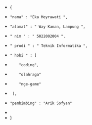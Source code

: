+ {
+     "nama" : "Eka Meyrawati ",
+     "alamat" : " Way Kanan, Lampung ",
+     " nim " : " 5022002004 ",
+     " prodi " : " Teknik Informatika ",
+     " hobi " : [
+         "coding",
+         "olahraga"
+         "nge-game"
+      ],
+     "pembimbing" : "Arik Sofyan"
+     
+ }
